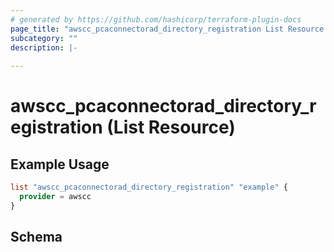 ```yaml
---
# generated by https://github.com/hashicorp/terraform-plugin-docs
page_title: "awscc_pcaconnectorad_directory_registration List Resource - terraform-provider-awscc"
subcategory: ""
description: |-
  
---
```


# awscc_pcaconnectorad_directory_registration (List Resource)



## Example Usage

```terraform
list "awscc_pcaconnectorad_directory_registration" "example" {
  provider = awscc
}
```

<!-- schema generated by tfplugindocs -->
## Schema

